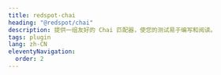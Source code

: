 ```yaml
---
title: redspot-chai
heading: "@redspot/chai"
description: 提供一组友好的 Chai 匹配器，使您的测试易于编写和阅读。
tags: plugin
lang: zh-CN
eleventyNavigation:
  order: 2
---
```



